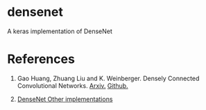 # densenet
A keras implementation of DenseNet


# References
 1. Gao Huang, Zhuang Liu and K. Weinberger. Densely Connected Convolutional Networks. [Arxiv.](https://arxiv.org/abs/1608.06993) [Github.](https://github.com/liuzhuang13/DenseNet)
 
 2. [DenseNet Other implementations](https://github.com/liuzhuang13/DenseNet#other-implementations)
